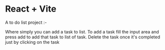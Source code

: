 # React + Vite

A to do list project :- 

Where simply you can add a task to list.
To add a task fill the input area and press add to add that task to list of task.
Delete the task once it's completed just by clicking on the task
